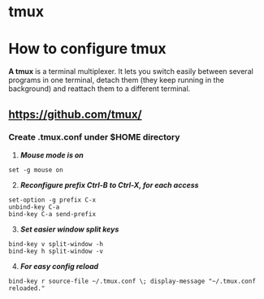 # tmux

# How to configure tmux


**A tmux** is a terminal multiplexer. It lets you switch easily between several programs in one terminal, detach them (they keep running in the background) and reattach them to a different terminal.

## https://github.com/tmux/

### Create .tmux.conf under $HOME directory

1. ***Mouse mode is on***

```
set -g mouse on
```

2. ***Reconfigure prefix Ctrl-B to Ctrl-X, for each access***

```
set-option -g prefix C-x
unbind-key C-a
bind-key C-a send-prefix
```

3. ***Set easier window split keys***

```
bind-key v split-window -h
bind-key h split-window -v
```
4. ***For easy config reload***

```
bind-key r source-file ~/.tmux.conf \; display-message "~/.tmux.conf reloaded."
```



